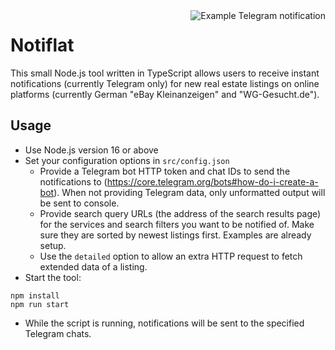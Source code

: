 <img src="https://user-images.githubusercontent.com/21311428/194729516-d0bf84dd-7300-49fc-b8a2-3239e82131cc.png" alt="Example Telegram notification" align="right">

# Notiflat

This small Node.js tool written in TypeScript allows users to receive instant notifications (currently Telegram only) for new real estate listings on online platforms (currently German "eBay Kleinanzeigen" and "WG-Gesucht.de").

## Usage
- Use Node.js version 16 or above
- Set your configuration options in `src/config.json`
	- Provide a Telegram bot HTTP token and chat IDs to send the notifications to (https://core.telegram.org/bots#how-do-i-create-a-bot). When not providing Telegram data, only unformatted output will be sent to console.
	- Provide search query URLs (the address of the search results page) for the services and search filters you want to be notified of. Make sure they are sorted by newest listings first. Examples are already setup.
	- Use the `detailed` option to allow an extra HTTP request to fetch extended data of a listing.
- Start the tool:
```shell
npm install
npm run start
```
- While the script is running, notifications will be sent to the specified Telegram chats.
